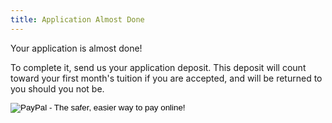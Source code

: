 ```yaml
---
title: Application Almost Done
---
```


Your application is almost done!

To complete it, send us your application deposit. This deposit will count toward your first month's tuition if you are accepted, and will be returned to you should you not be.

<form action="https://www.paypal.com/cgi-bin/webscr" method="post">
<input type="hidden" name="cmd" value="_s-xclick"><input type="hidden" name="hosted_button_id" value="T2R6LVXLPR566"><input type="image" src="https://www.paypalobjects.com/WEBSCR-640-20110401-1/en_US/i/btn/btn_paynow_LG.gif" border="0" name="submit" alt="PayPal - The safer, easier way to pay online!"><img alt="" border="0" src="https://www.paypalobjects.com/WEBSCR-640-20110401-1/en_US/i/scr/pixel.gif" width="1" height="1">

</form>
